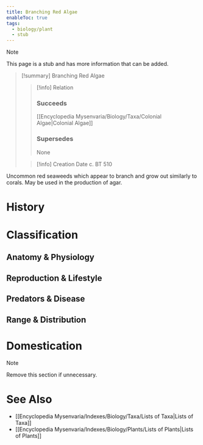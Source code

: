 ```yaml
---
title: Branching Red Algae
enableToc: true
tags:
  - biology/plant
  - stub
---
```


> [!note]
> This page is a stub and has more information that can be added.

> [!summary] Branching Red Algae
> > [!info] Relation
> > ### Succeeds
> > [[Encyclopedia Mysenvaria/Biology/Taxa/Colonial Algae|Colonial Algae]]
> > ### Supersedes
> > None
>
> > [!info] Creation Date
> > c. BT 510

Uncommon red seaweeds which appear to branch and grow out similarly to corals. May be used in the production of agar.
# History

# Classification
## Anatomy & Physiology

## Reproduction & Lifestyle

## Predators & Disease

## Range & Distribution

# Domestication

> [!note]
> Remove this section if unnecessary.
# See Also
- [[Encyclopedia Mysenvaria/Indexes/Biology/Taxa/Lists of Taxa|Lists of Taxa]]
- [[Encyclopedia Mysenvaria/Indexes/Biology/Plants/Lists of Plants|Lists of Plants]]